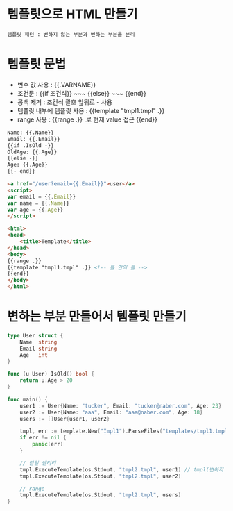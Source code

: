 # 템플릿으로 HTML 만들기
    템플릿 패턴 : 변하지 않는 부분과 변하는 부분을 분리

# 템플릿 문법
- 변수 값 사용 : {{.VARNAME}}
- 조건문 : {{if 조건식}} ~~~ {{else}} ~~~ {{end}}
- 공백 제거 : 조건식 괄호 앞뒤로 - 사용
- 템플릿 내부에 템플릿 사용 : {{template "tmpl1.tmpl" .}}
- range 사용 : {{range .}} .로 현재 value 접근 {{end}}

```html
Name: {{.Name}}
Email: {{.Email}}
{{if .IsOld -}}
OldAge: {{.Age}}
{{else -}}
Age: {{.Age}}
{{- end}}

<a href="/user?email={{.Email}}">user</a>
<script>
var email = {{.Email}}
var name = {{.Name}}
var age = {{.Age}}
</script>

<html>
<head>
    <title>Template</title>
</head>
<body>
{{range .}}
{{template "tmpl1.tmpl" .}} <!-- 틀 안의 틀 -->
{{end}}
</body>
</html>
```

# 변하는 부분 만들어서 템플릿 만들기
```go
type User struct {
	Name  string
	Email string
	Age   int
}

func (u User) IsOld() bool {
	return u.Age > 20
}

func main() {
	user1 := User{Name: "tucker", Email: "tucker@naber.com", Age: 23}
	user2 := User{Name: "aaa", Email: "aaa@naber.com", Age: 18}
	users := []User{user1, user2}

	tmpl, err := template.New("Impl1").ParseFiles("templates/tmpl1.tmpl", "templates/tmpl2.tmpl")
	if err != nil {
		panic(err)
	}

	// 단일 엔티티
	tmpl.ExecuteTemplate(os.Stdout, "tmpl2.tmpl", user1) // tmpl(변하지 않는 부분)에 user(변하는 부분) 데이터를 채워라
	tmpl.ExecuteTemplate(os.Stdout, "tmpl2.tmpl", user2)

	// range
	tmpl.ExecuteTemplate(os.Stdout, "tmpl2.tmpl", users)
}
```